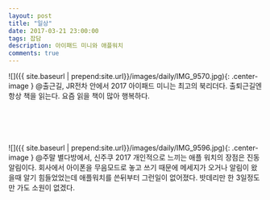 ```yaml
---
layout: post
title: "일상"
date: 2017-03-21 23:00:00
tags: 잡담
description: 아이패드 미니와 애플워치
comments: true
---
```


![]({{ site.baseurl | prepend:site.url}}/images/daily/IMG_9570.jpg){: .center-image }
@출근길, JR전차 안에서 2017
아이패드 미니는 최고의 북리더다.
출퇴근길엔 항상 책을 읽는다. 요즘 읽을 책이 많아 행복하다.
<br/><br/><br/><br/><br/><br/>
![]({{ site.baseurl | prepend:site.url}}/images/daily/IMG_9596.jpg){: .center-image }
@주말 별다방에서, 신주쿠 2017
개인적으로 느끼는 애플 워치의 장점은 진동알림이다. 회사에서 아이폰을 무음모드로 놓고 쓰기
때문에 메세지가 오거나 알림이 왔을때 알기 힘들었었는데 애플워치를 쓴뒤부터 그런일이 없어졌다. 밧데리만 한 3일정도만 가도 소원이 없겠다.